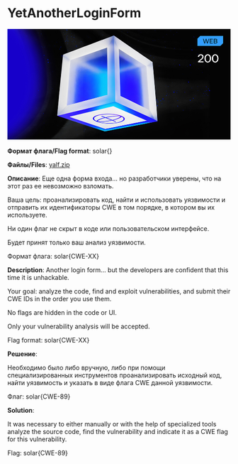 # YetAnotherLoginForm

![alt text](WEB.jpg)

**Формат флага/Flag format**: solar{}

**Файлы/Files**: [yalf.zip](yalf.zip)

**Описание**:
Еще одна форма входа… но разработчики уверены, что на этот раз ее невозможно взломать. 

Ваша цель: проанализировать код, найти и использовать уязвимости и отправить их идентификаторы CWE в том порядке, в котором вы их используете.

 Ни один флаг не скрыт в коде или пользовательском интерфейсе. 
 
 Будет принят только ваш анализ уязвимости. 
 
 Формат флага: solar{CWE-XX}

**Description**: 
Another login form… but the developers are confident that this time it is unhackable.

Your goal: analyze the code, find and exploit vulnerabilities, and submit their CWE IDs in the order you use them.

No flags are hidden in the code or UI.

Only your vulnerability analysis will be accepted.

Flag format: solar{CWE-XX}

**Решение**:

Необходимо было либо вручную, либо при помощи специализированных инструментов проанализировать исходный код, найти уязвимость и указать в виде флага CWE данной уязвимости.

Флаг: solar{CWE-89}

**Solution**:

It was necessary to either manually or with the help of specialized tools analyze the source code, find the vulnerability and indicate it as a CWE flag for this vulnerability.

Flag: solar{CWE-89}